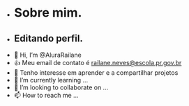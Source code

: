 - # Sobre mim.
- ## Editando perfil.
- 👋 Hi, I’m @AluraRailane
- 👍  Meu email de contato é railane.neves@escola.pr.gov.br 
- 🥇 Tenho interesse em aprender e a compartilhar projetos
- 🌱 I’m currently learning ...
- 💞️ I’m looking to collaborate on ...
- 📫 How to reach me ...

<!---
AluraRailane/AluraRailane is a ✨ special ✨ repository because its `README.md` (this file) appears on your GitHub profile.
You can click the Preview link to take a look at your changes.
--->
